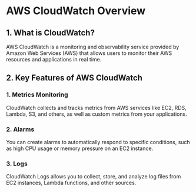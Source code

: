 
# AWS CloudWatch Overview

## 1. What is CloudWatch?
AWS CloudWatch is a monitoring and observability service provided by Amazon Web Services (AWS) 
that allows users to monitor their AWS resources and applications in real time.

## 2. Key Features of AWS CloudWatch

### 1. Metrics Monitoring
CloudWatch collects and tracks metrics from AWS services like EC2, RDS, Lambda, S3, and others, as well as custom metrics from your applications.

### 2. Alarms
You can create alarms to automatically respond to specific conditions, such as high CPU usage or memory pressure on an EC2 instance.

### 3. Logs
CloudWatch Logs allows you to collect, store, and analyze log files from EC2 instances, Lambda functions, and other sources.